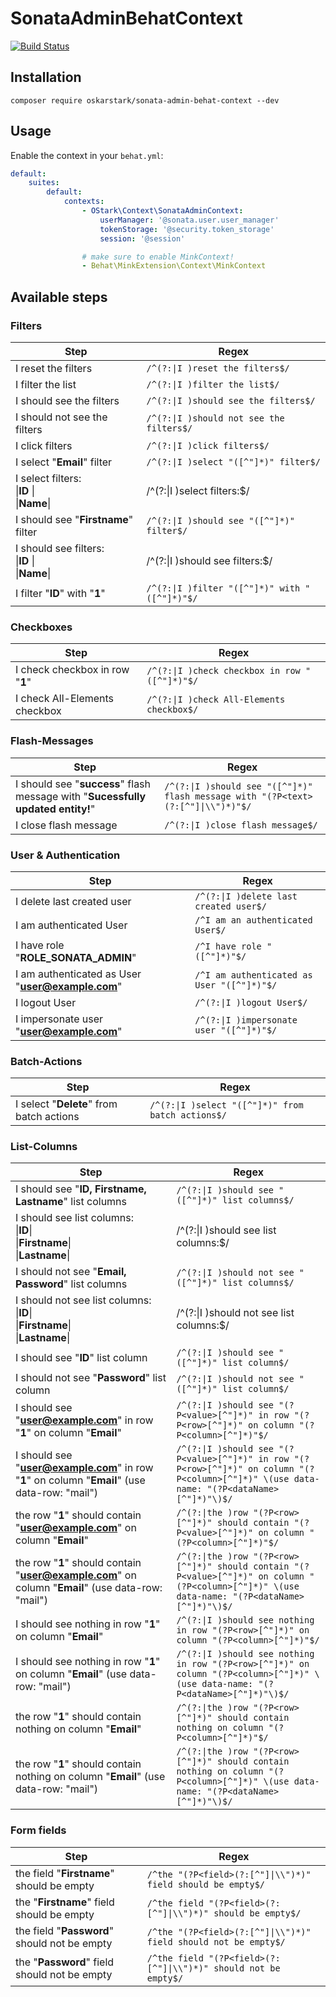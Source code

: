 # SonataAdminBehatContext

[![Build Status](https://travis-ci.org/OskarStark/SonataAdminBehatContext.svg?branch=master)](https://travis-ci.org/OskarStark/SonataAdminBehatContext)

## Installation

```console
composer require oskarstark/sonata-admin-behat-context --dev
```

## Usage
Enable the context in your `behat.yml`:

```yaml
default:
    suites:
        default:
            contexts:
                - OStark\Context\SonataAdminContext:
                    userManager: '@sonata.user.user_manager'
                    tokenStorage: '@security.token_storage'
                    session: '@session'

                # make sure to enable MinkContext!
                - Behat\MinkExtension\Context\MinkContext
```

## Available steps

### Filters

| Step | Regex |
| --- | --- |
| I reset the filters | `/^(?:\|I )reset the filters$/` |
| I filter the list | `/^(?:\|I )filter the list$/` |
| I should see the filters | `/^(?:\|I )should see the filters$/` |
| I should not see the filters | `/^(?:\|I )should not see the filters$/` |
| I click filters | `/^(?:\|I )click filters$/` |
| I select "**Email**" filter | `/^(?:\|I )select "([^"]*)" filter$/` |
| I select filters:<br>\|**ID**   \|<br>\|**Name**\| | /^(?:\|I )select filters:$/ |
| I should see "**Firstname**" filter | `/^(?:\|I )should see "([^"]*)" filter$/` |
| I should see filters:<br>\|**ID**   \|<br>\|**Name**\| | /^(?:\|I )should see filters:$/ |
| I filter "**ID**" with "**1**" | `/^(?:\|I )filter "([^"]*)" with "([^"]*)"$/` |

### Checkboxes

| Step | Regex |
| --- | --- |
| I check checkbox in row "**1**" | `/^(?:\|I )check checkbox in row "([^"]*)"$/` |
| I check All-Elements checkbox | `/^(?:\|I )check All-Elements checkbox$/` |

### Flash-Messages

| Step | Regex |
| --- | --- |
| I should see "**success**" flash message with "**Sucessfully updated entity!**" | `/^(?:\|I )should see "([^"]*)" flash message with "(?P<text>(?:[^"]\|\\")*)"$/` |
| I close flash message | `/^(?:\|I )close flash message$/` |

### User & Authentication

| Step | Regex |
| --- | --- |
| I delete last created user | `/^(?:\|I )delete last created user$/` |
| I am authenticated User | `/^I am an authenticated User$/` |
| I have role "**ROLE_SONATA_ADMIN**" | `/^I have role "([^"]*)"$/` |
| I am authenticated as User "**user@example.com**" | `/^I am authenticated as User "([^"]*)"$/` |
| I logout User | `/^(?:\|I )logout User$/` |
| I impersonate user "**user@example.com**" | `/^(?:\|I )impersonate user "([^"]*)"$/` |

### Batch-Actions

| Step | Regex |
| --- | --- |
| I select "**Delete**" from batch actions | `/^(?:\|I )select "([^"]*)" from batch actions$/` |

### List-Columns

| Step | Regex |
| --- | --- |
| I should see "**ID, Firstname, Lastname**" list columns | `/^(?:\|I )should see "([^"]*)" list columns$/` |
| I should see list columns:<br>\|**ID**\|<br>\|**Firstname**\|<br>\|**Lastname**\| | /^(?:\|I )should see list columns:$/ |
| I should not see "**Email, Password**" list columns | `/^(?:\|I )should not see "([^"]*)" list columns$/` |
| I should not see list columns:<br>\|**ID**\|<br>\|**Firstname**\|<br>\|**Lastname**\| | /^(?:\|I )should not see list columns:$/ |
| I should see "**ID**" list column |`/^(?:\|I )should see "([^"]*)" list column$/`|
| I should not see "**Password**" list column |`/^(?:\|I )should not see "([^"]*)" list column$/`|
| I should see "**user@example.com**" in row "**1**" on column "**Email**"| `/^(?:\|I )should see "(?P<value>[^"]*)" in row "(?P<row>[^"]*)" on column "(?P<column>[^"]*)"$/` |
| I should see "**user@example.com**" in row "**1**" on column "**Email**" (use data-row: "mail")| `/^(?:\|I )should see "(?P<value>[^"]*)" in row "(?P<row>[^"]*)" on column "(?P<column>[^"]*)" \(use data-name: "(?P<dataName>[^"]*)"\)$/` |
| the row "**1**" should contain "**user@example.com**" on column "**Email**"| `/^(?:\|the )row "(?P<row>[^"]*)" should contain "(?P<value>[^"]*)" on column "(?P<column>[^"]*)"$/` |
| the row "**1**" should contain "**user@example.com**" on column "**Email**" (use data-row: "mail")| `/^(?:\|the )row "(?P<row>[^"]*)" should contain "(?P<value>[^"]*)" on column "(?P<column>[^"]*)" \(use data-name: "(?P<dataName>[^"]*)"\)$/` |
| I should see nothing in row "**1**" on column "**Email**"| `/^(?:\|I )should see nothing in row "(?P<row>[^"]*)" on column "(?P<column>[^"]*)"$/` |
| I should see nothing in row "**1**" on column "**Email**" (use data-row: "mail")| `/^(?:\|I )should see nothing in row "(?P<row>[^"]*)" on column "(?P<column>[^"]*)" \(use data-name: "(?P<dataName>[^"]*)"\)$/` |
| the row "**1**" should contain nothing on column "**Email**"| `/^(?:\|the )row "(?P<row>[^"]*)" should contain nothing on column "(?P<column>[^"]*)"$/` |
| the row "**1**" should contain nothing on column "**Email**"  (use data-row: "mail")| `/^(?:\|the )row "(?P<row>[^"]*)" should contain nothing on column "(?P<column>[^"]*)" \(use data-name: "(?P<dataName>[^"]*)"\)$/` |

### Form fields

| Step | Regex |
| --- | --- |
| the field "**Firstname**" should be empty | `/^the "(?P<field>(?:[^"]\|\\")*)" field should be empty$/` |
| the "**Firstname**" field should be empty | `/^the field "(?P<field>(?:[^"]\|\\")*)" should be empty$/` |
| the field "**Password**" should not be empty | `/^the "(?P<field>(?:[^"]\|\\")*)" field should not be empty$/` |
| the "**Password**" field should not be empty | `/^the field "(?P<field>(?:[^"]\|\\")*)" should not be empty$/` |
